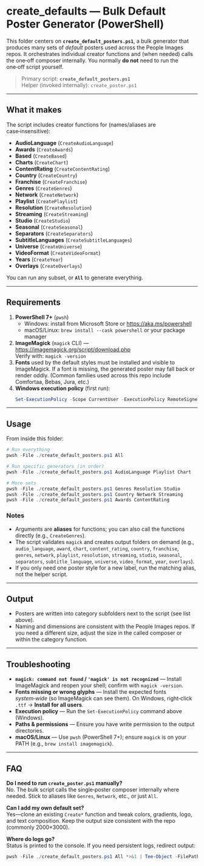 # create_defaults — Bulk Default Poster Generator (PowerShell)

This folder centers on **`create_default_posters.ps1`**, a bulk generator that produces many sets of *default* posters used across the People Images repos. It orchestrates individual creator functions and (when needed) calls the one‑off composer internally. You normally **do not** need to run the one‑off script yourself.

> Primary script: **`create_default_posters.ps1`**  
> Helper (invoked internally): `create_poster.ps1`

---

## What it makes

The script includes creator functions for (names/aliases are case‑insensitive):

- **AudioLanguage** (`CreateAudioLanguage`)  
- **Awards** (`CreateAwards`)  
- **Based** (`CreateBased`)  
- **Charts** (`CreateChart`)  
- **ContentRating** (`CreateContentRating`)  
- **Country** (`CreateCountry`)  
- **Franchise** (`CreateFranchise`)  
- **Genres** (`CreateGenres`)  
- **Network** (`CreateNetwork`)  
- **Playlist** (`CreatePlaylist`)  
- **Resolution** (`CreateResolution`)  
- **Streaming** (`CreateStreaming`)  
- **Studio** (`CreateStudio`)  
- **Seasonal** (`CreateSeasonal`)  
- **Separators** (`CreateSeparators`)  
- **SubtitleLanguages** (`CreateSubtitleLanguages`)  
- **Universe** (`CreateUniverse`)  
- **VideoFormat** (`CreateVideoFormat`)  
- **Years** (`CreateYear`)  
- **Overlays** (`CreateOverlays`)  

You can run any subset, or **`All`** to generate everything.

---

## Requirements

1. **PowerShell 7+** (`pwsh`)  
   - Windows: install from Microsoft Store or <https://aka.ms/powershell>  
   - macOS/Linux: `brew install --cask powershell` or your package manager
2. **ImageMagick** (`magick` CLI) — <https://imagemagick.org/script/download.php>  
   Verify with: `magick -version`
3. **Fonts** used by the default styles must be installed and visible to ImageMagick. If a font is missing, the generated poster may fall back or render oddly. (Common families used across this repo include Comfortaa, Bebas, Jura, etc.)
4. **Windows execution policy** (first run):  
   ```powershell
   Set-ExecutionPolicy -Scope CurrentUser -ExecutionPolicy RemoteSigned -Force
   ```

---

## Usage

From inside this folder:

```powershell
# Run everything
pwsh -File ./create_default_posters.ps1 All

# Run specific generators (in order)
pwsh -File ./create_default_posters.ps1 AudioLanguage Playlist Chart

# More sets
pwsh -File ./create_default_posters.ps1 Genres Resolution Studio
pwsh -File ./create_default_posters.ps1 Country Network Streaming
pwsh -File ./create_default_posters.ps1 Awards ContentRating
```

### Notes
- Arguments are **aliases** for functions; you can also call the functions directly (e.g., `CreateGenres`).  
- The script validates `magick` and creates output folders on demand (e.g., `audio_language`, `award`, `chart`, `content_rating`, `country`, `franchise`, `genres`, `network`, `playlist`, `resolution`, `streaming`, `studio`, `seasonal`, `separators`, `subtitle_language`, `universe`, `video_format`, `year`, `overlays`).  
- If you only need one poster style for a new label, run the matching alias, not the helper script.

---

## Output

- Posters are written into category subfolders next to the script (see list above).  
- Naming and dimensions are consistent with the People Images repos. If you need a different size, adjust the size in the called composer or within the category function.

---

## Troubleshooting

- **`magick: command not found` / `'magick' is not recognized`** — Install ImageMagick and reopen your shell; confirm with `magick -version`.
- **Fonts missing or wrong glyphs** — Install the expected fonts *system‑wide* (so ImageMagick can see them). On Windows, right‑click `.ttf` → **Install for all users**.
- **Execution policy** — Run the `Set-ExecutionPolicy` command above (Windows).
- **Paths & permissions** — Ensure you have write permission to the output directories.
- **macOS/Linux** — Use `pwsh` (PowerShell 7+); ensure `magick` is on your PATH (e.g., `brew install imagemagick`).

---

## FAQ

**Do I need to run `create_poster.ps1` manually?**  
No. The bulk script calls the single‑poster composer internally where needed. Stick to aliases like `Genres`, `Network`, etc., or just `All`.

**Can I add my own default set?**  
Yes—clone an existing `Create*` function and tweak colors, gradients, logo, and text composition. Keep the output size consistent with the repo (commonly 2000×3000).

**Where do logs go?**  
Status is printed to the console. If you need persistent logs, redirect output:  
```powershell
pwsh -File ./create_default_posters.ps1 All *>&1 | Tee-Object -FilePath .\create_defaults.log
```
